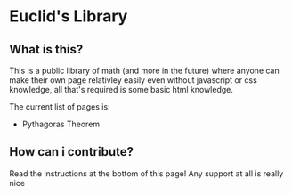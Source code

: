 # Euclid's Library

## What is this?
This is a public library of math (and more in the future) where anyone can make their own page relativley easily even without javascript or css knowledge, all that's required is some basic html knowledge. 

The current list of pages is:
- Pythagoras Theorem

## How can i contribute?
Read the instructions at the bottom of this page! Any support at all is really nice